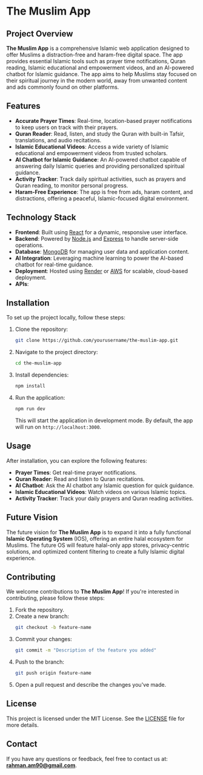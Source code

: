 # The Muslim App

## Project Overview
**The Muslim App** is a comprehensive Islamic web application designed to offer Muslims a distraction-free and haram-free digital space. The app provides essential Islamic tools such as prayer time notifications, Quran reading, Islamic educational and empowerment videos, and an AI-powered chatbot for Islamic guidance. The app aims to help Muslims stay focused on their spiritual journey in the modern world, away from unwanted content and ads commonly found on other platforms.

## Features
- **Accurate Prayer Times**: Real-time, location-based prayer notifications to keep users on track with their prayers.
- **Quran Reader**: Read, listen, and study the Quran with built-in Tafsir, translations, and audio recitations.
- **Islamic Educational Videos**: Access a wide variety of Islamic educational and empowerment videos from trusted scholars.
- **AI Chatbot for Islamic Guidance**: An AI-powered chatbot capable of answering daily Islamic queries and providing personalized spiritual guidance.
- **Activity Tracker**: Track daily spiritual activities, such as prayers and Quran reading, to monitor personal progress.
- **Haram-Free Experience**: The app is free from ads, haram content, and distractions, offering a peaceful, Islamic-focused digital environment.

## Technology Stack
- **Frontend**: Built using [React](https://reactjs.org/) for a dynamic, responsive user interface.
- **Backend**: Powered by [Node.js](https://nodejs.org/) and [Express](https://expressjs.com/) to handle server-side operations.
- **Database**: [MongoDB](https://www.mongodb.com/) for managing user data and application content.
- **AI Integration**: Leveraging machine learning to power the AI-based chatbot for real-time guidance.
- **Deployment**: Hosted using [Render](https://render.com/) or [AWS](https://aws.amazon.com/) for scalable, cloud-based deployment.
- **APIs**: 

## Installation

To set up the project locally, follow these steps:

1. Clone the repository:
    ```bash
    git clone https://github.com/yourusername/the-muslim-app.git
    ```
2. Navigate to the project directory:
    ```bash
    cd the-muslim-app
    ```
3. Install dependencies:
    ```bash
    npm install
    ```
4. Run the application:
    ```bash
    npm run dev
    ```
    This will start the application in development mode. By default, the app will run on `http://localhost:3000`.

## Usage

After installation, you can explore the following features:
- **Prayer Times**: Get real-time prayer notifications.
- **Quran Reader**: Read and listen to Quran recitations.
- **AI Chatbot**: Ask the AI chatbot any Islamic question for quick guidance.
- **Islamic Educational Videos**: Watch videos on various Islamic topics.
- **Activity Tracker**: Track your daily prayers and Quran reading activities.

## Future Vision
The future vision for **The Muslim App** is to expand it into a fully functional **Islamic Operating System** (IOS), offering an entire halal ecosystem for Muslims. The future OS will feature halal-only app stores, privacy-centric solutions, and optimized content filtering to create a fully Islamic digital experience.

## Contributing

We welcome contributions to **The Muslim App**! If you're interested in contributing, please follow these steps:
1. Fork the repository.
2. Create a new branch:
    ```bash
    git checkout -b feature-name
    ```
3. Commit your changes:
    ```bash
    git commit -m "Description of the feature you added"
    ```
4. Push to the branch:
    ```bash
    git push origin feature-name
    ```
5. Open a pull request and describe the changes you've made.

## License
This project is licensed under the MIT License. See the [LICENSE](./LICENSE) file for more details.

## Contact
If you have any questions or feedback, feel free to contact us at: **[rahman.am90@gmail.com](mailto:rahman.am90@gmail.com)**.